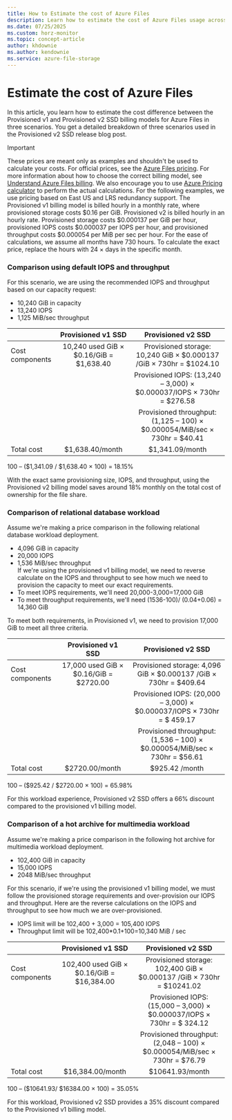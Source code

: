 ```yaml
---
title: How to Estimate the cost of Azure Files
description: Learn how to estimate the cost of Azure Files usage across different billing models.
ms.date: 07/25/2025
ms.custom: horz-monitor
ms.topic: concept-article
author: khdownie
ms.author: kendownie
ms.service: azure-file-storage
---
```


# Estimate the cost of Azure Files

In this article, you learn how to estimate the cost difference between the Provisioned v1 and Provisioned v2 SSD billing models for Azure Files in three scenarios. You get a detailed breakdown of three scenarios used in the Provisioned v2 SSD release blog post.

> [!IMPORTANT]
> These prices are meant only as examples and shouldn't be used to calculate your costs. For official prices, see the [Azure Files pricing](https://azure.microsoft.com/pricing/details/storage/files/). For more information about how to choose the correct billing model, see [Understand Azure Files billing](understanding-billing.md). We also encourage you to use [Azure Pricing calculator](https://azure.microsoft.com/pricing/calculator/) to perform the actual calculations.
> For the following examples, we use pricing based on East US and LRS redundancy support. The Provisioned v1 billing model is billed hourly in a monthly rate, where provisioned storage costs $0.16 per GiB. Provisioned v2 is billed hourly in an hourly rate. Provisioned storage costs $0.000137 per GiB per hour, provisioned IOPS costs $0.000037 per IOPS per hour, and provisioned throughput costs $0.000054 per MiB per sec per hour. For the ease of calculations, we assume all months have 730 hours. To calculate the exact price, replace the hours with 24 × days in the specific month.

### Comparison using default IOPS and throughput

For this scenario, we are using the recommended IOPS and throughput based on our capacity request:

- 10,240 GiB in capacity
- 13,240 IOPS
- 1,125 MiB/sec throughput

|                 |           Provisioned v1 SSD            |                             Provisioned v2 SSD                             |
| --------------- | :-------------------------------------: | :------------------------------------------------------------------------: |
| Cost components | 10,240 used GiB × $0.16/GiB = $1,638.40 |    Provisioned storage: 10,240 GiB × $0.000137 /GiB × 730hr = $1024.10     |
|                 |                                         |   Provisioned IOPS: (13,240 – 3,000) × $0.000037/IOPS × 730hr = $276.58    |
|                 |                                         | Provisioned throughput: (1,125 – 100) × $0.000054/MiB/sec × 730hr = $40.41 |
| Total cost      |             $1,638.40/month             |                              $1,341.09/month                               |

100 – ($1,341.09 / $1,638.40 × 100) = 18.15%

With the exact same provisioning size, IOPS, and throughput, using the Provisioned v2 billing model saves around 18% monthly on the total cost of ownership for the file share.

### Comparison of relational database workload

Assume we're making a price comparison in the following relational database workload deployment.

- 4,096 GiB in capacity
- 20,000 IOPS
- 1,536 MiB/sec throughput  
If we're using the provisioned v1 billing model, we need to reverse calculate on the IOPS and throughput to see how much we need to provision the capacity to meet our exact requirements.
- To meet IOPS requirements, we'll need 20,000-3,000=17,000 GiB
- To meet throughput requirements, we'll need (1536-100)/ (0.04+0.06) = 14,360 GiB

To meet both requirements, in Provisioned v1, we need to provision 17,000 GiB to meet all three criteria.

|                 |           Provisioned v1 SSD           |                             Provisioned v2 SSD                             |
| --------------- | :------------------------------------: | :------------------------------------------------------------------------: |
| Cost components | 17,000 used GiB × $0.16/GiB = $2720.00 |     Provisioned storage: 4,096 GiB × $0.000137 /GiB × 730hr = $409.64      |
|                 |                                        |   Provisioned IOPS: (20,000 – 3,000) × $0.000037/IOPS × 730hr = $ 459.17   |
|                 |                                        | Provisioned throughput: (1,536 – 100) × $0.000054/MiB/sec × 730hr = $56.61 |
| Total cost      |             $2720.00/month             |                               $925.42 /month                               |

100 – ($925.42 / $2720.00 × 100) = 65.98%

For this workload experience, Provisioned v2 SSD offers a 66% discount compared to the provisioned v1 billing model.

### Comparison of a hot archive for multimedia workload

Assume we're making a price comparison in the following hot archive for multimedia workload deployment.

- 102,400 GiB in capacity
- 15,000 IOPS
- 2048 MiB/sec throughput  

For this scenario, if we're using the provisioned v1 billing model, we must follow the provisioned storage requirements and over-provision our IOPS and throughput. Here are the reverse calculations on the IOPS and throughput to see how much we are over-provisioned.
- IOPS limit will be 102,400 + 3,000 = 105,400 IOPS
- Throughput limit will be 102,400\*0.1+100=10,340 MiB / sec

|                 |            Provisioned v1 SSD             |                             Provisioned v2 SSD                             |
| --------------- | :---------------------------------------: | :------------------------------------------------------------------------: |
| Cost components | 102,400 used GiB × $0.16/GiB = $16,384.00 |   Provisioned storage: 102,400 GiB × $0.000137 /GiB × 730hr = $10241.02    |
|                 |                                           |   Provisioned IOPS: (15,000 – 3,000) × $0.000037/IOPS × 730hr = $ 324.12   |
|                 |                                           | Provisioned throughput: (2,048 – 100) × $0.000054/MiB/sec × 730hr = $76.79 |
| Total cost      |             $16,384.00/month              |                              $10641.93/month                               |

100 – ($10641.93/ $16384.00 × 100) = 35.05%

For this workload, Provisioned v2 SSD provides a 35% discount compared to the Provisioned v1 billing model.

